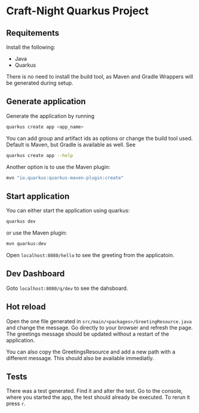 # Craft-Night Quarkus Project
## Requitements
Install the following:

- Java
- Quarkus

There is no need to install the build tool, as Maven and Gradle Wrappers will be generated during setup.

## Generate application
Generate the application by running

```bash
quarkus create app <app_name>
```

You can add group and artifact ids as options or change the build tool used. Default is Maven, but Gradle is available as well. See

```bash
quarkus create app --help
```
Another option is to use the Maven plugin:

```bash
mvn "io.quarkus:quarkus-maven-plugin:create"
```

## Start application
You can either start the application using quarkus:

```bash
quarkus dev
```

or use the Maven plugin:

```bash
mvn quarkus:dev
```

Open `localhost:8080/hello` to see the greeting from the applicatoin.

## Dev Dashboard
Goto `localhost:8080/q/dev` to see the dahsboard.

## Hot reload
Open the one file generated in `src/main/<packages>/GreetingResource.java` and change the message. Go directly to your browser and refresh the page. The greetings message should be updated without a restart of the application.

You can also copy the GreetingsResource and add a new path with a different message. This should also be available immediatly.

## Tests
There was a test generated. Find it and alter the test. Go to the console, where you started the app, the test should already be executed. To rerun it press `r`.

##